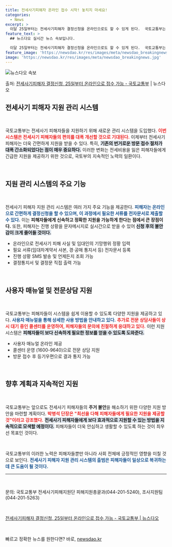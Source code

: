 ```yaml
---
title: 전세사기피해자 온라인 접수 시작! 놓치지 마세요!
categories:
  - News
excerpt: >
  이달 25일부터는 전세사기피해자 결정신청을 온라인으로도 할 수 있게 된다.  국토교통부는 오는 25일부터 전…
feature_text: >
  ## 뉴스다오 실시간 뉴스 속보입니다.

  이달 25일부터는 전세사기피해자 결정신청을 온라인으로도 할 수 있게 된다.  국토교통부는 오는 25일부터 전…
feature_image: 'https://newsdao.kr/res/images/meta/newsdao_breakingnews.jpg'
image: 'https://newsdao.kr/res/images/meta/newsdao_breakingnews.jpg'
---
```


![뉴스다오 속보](https://newsdao.kr/res/images/meta/newsdao_breakingnews.jpg)

<p>출처: <a href="https://newsdao.kr/3660" rel="dofollow">전세사기피해자 결정신청, 25일부터 온라인으로 접수 가능 - 국토교통부</a> | 뉴스다오</p>

<h2 data-ke-size="size26">전세사기 피해자 지원 관리 시스템</h2>

<p data-ke-size="size16">&nbsp;</p>

국토교통부는 전세사기 피해자들을 지원하기 위해 새로운 관리 시스템을 도입했다. <b><span style="color: #ee2323;">이번 시스템은 전세사기 피해자들의 편의를 대폭 개선할 것으로 기대된다.</span></b> 이제부터 전세사기 피해자는 더욱 간편하게 지원을 받을 수 있다. 특히, <b><span style="background-color: #21538527;">기존의 번거로운 방문 접수 절차가 대폭 간소화되었다는 점이 매우 중요하다.</span></b> 이러한 변화는 전세비용을 잃은 피해자들에게 긴급한 지원을 제공하기 위한 것으로, 국토부의 지속적인 노력의 일환이다. 

<p data-ke-size="size16">&nbsp;</p>

<h2 data-ke-size="size26">지원 관리 시스템의 주요 기능</h2>

<p data-ke-size="size16">&nbsp;</p>

전세사기 피해자 지원 관리 시스템은 여러 가지 주요 기능을 제공한다. <b><span style="color: #1a5490;">피해자는 온라인으로 간편하게 결정신청을 할 수 있으며, 이 과정에서 필요한 서류를 전자문서로 제출할 수 있다.</span></b> 이는 <b><span style="ee2323;">피해자들에게 신속하고 정확한 지원을 가능하게 한다는 점에서 큰 장점이다.</span></b> 또한, 피해자는 진행 상황을 문자메시지로 실시간으로 받을 수 있어 <b><span style="background-color: #21538527;">신청 후의 불안감이 크게 줄어들 것이다.</span></b> 

<ul>
    <li>온라인으로 전세사기 피해 사실 및 임대인의 기망행위 정황 입력</li>
    <li>필요 서류(임대차계약서 사본, 경·공매 통지서 등) 전자문서 등록</li>
    <li>진행 상황 SMS 발송 및 언제든지 조회 가능</li>
    <li>결정통지서 및 결정문 직접 출력 가능</li>
</ul>

<p data-ke-size="size16">&nbsp;</p>

<h2 data-ke-size="size26">사용자 매뉴얼 및 전문상담 지원</h2>

<p data-ke-size="size16">&nbsp;</p>

국토교통부는 피해자들이 시스템을 쉽게 이용할 수 있도록 다양한 지원을 제공하고 있다. <b><span style="color: #1a5490;">사용자 매뉴얼을 통해 상세한 사용 방법을 안내하고 있다.</span></b> <b><span style="color: #ee2323;">추가로 전문 상담사들이 상시 대기 중인 콜센터를 운영하여, 피해자들의 문의에 친절하게 응대하고 있다.</span></b> 이런 지원 시스템은 <b><span style="background-color: #21538527;">피해자들이 보다 신속하게 필요한 정보를 얻을 수 있도록 도와준다.</span></b>

<ul>
    <li>사용자 매뉴얼 온라인 제공</li>
    <li>콜센터 운영 (1600-9640)으로 전문 상담 지원</li>
    <li>방문 접수 후 등기우편으로 결과 통지 가능</li>
</ul>

<p data-ke-size="size16">&nbsp;</p>

<h2 data-ke-size="size26">향후 계획과 지속적인 지원</h2>

<p data-ke-size="size16">&nbsp;</p>

국토교통부는 앞으로도 전세사기 피해자들의 <b>주거 불안</b>을 해소하기 위한 다양한 지원 방안을 마련할 계획이다. <b><span style="color: #ee2323;">박병석 단장은 "최선을 다해 피해자들에게 필요한 지원을 제공할 것"이라고 강조했다.</span></b> <b><span style="background-color: #21538527;">전세사기 피해자들에게 보다 효과적으로 지원할 수 있는 방법을 지속적으로 모색할 예정이다.</span></b> 피해자들이 더욱 안심하고 생활할 수 있도록 하는 것이 최우선 목표인 것이다. 

<p data-ke-size="size16">&nbsp;</p>

국토교통부의 이러한 노력은 피해자들뿐만 아니라 사회 전체에 긍정적인 영향을 미칠 것으로 보인다. <b><span style="color: #1a5490;">전세사기 피해자 지원 관리 시스템의 출범은 피해자들이 일상으로 복귀하는 데 큰 도움이 될 것이다.</span></b> 

<hr>

<p data-ke-size="size16">&nbsp;</p>

문의: 국토교통부 전세사기피해지원단 피해지원총괄과(044-201-5240), 조사지원팀(044-201-5263)

<p data-ke-size="size16">&nbsp;</p>

<a href="https://newsdao.kr/3660">전세사기피해자 결정신청, 25일부터 온라인으로 접수 가능 - 국토교통부 | 뉴스다오</a>

<p data-ke-size="size16">&nbsp;</p> 

빠르고 정확한 뉴스를 원한다면? 바로, <a href="https://newsdao.kr" rel="dofollow">newsdao.kr</a>


